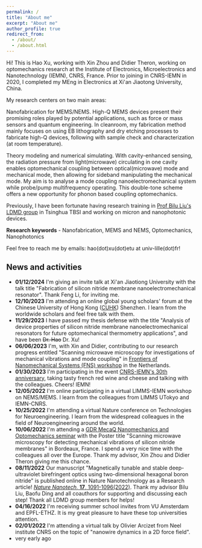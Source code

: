 ```yaml
---
permalink: /
title: "About me"
excerpt: "About me"
author_profile: true
redirect_from: 
  - /about/
  - /about.html
---
```


Hi! This is Hao Xu, working with Xin Zhou and Didier Theron, working on optomechanics research at the Institute of Electronics, Microelectronics and Nanotechnology (IEMN), CNRS, France. Prior to joining in CNRS-IEMN in 2020, I completed my MEng in Electronics at Xi'an Jiaotong  University, China.

My research centers on two main areas:

Nanofabrication for MEMS/NEMS. High-Q MEMS devices present their promising roles played by potential applications, such as force or mass sensors and quantum engineering. In cleanroom, my fabrication method mainly focuses on using EB lithography and dry etching processes to fabricate high-Q devices, following with sample check and characterization (at room temperature).

Theory modeling and numerical simulating. With cavity-enhanced sensing, the radiation pressure from light(microwave) circulating in one cavity enables optomechanical coupling between optical(microwave) mode and mechanical mode, then allowing for sideband manipulating the mechanical mode. My aim is to analyse a mode coupling nanoelectromechanical system while probe/pump multifrequency operating. This double-tone scheme offers a new opportunity for phonon based coupling optomechanics.

Previously, I have been fortunate having research training in [Prof Bilu Liu's LDMD group](https://www.tbsi.edu.cn/biluliuGroup/home.html) in Tsinghua TBSI and working on micron and nanophotonic devices.

**Research keywords** - Nanofabrication, MEMS and NEMS, Optomechanics, Nanophotonics

Feel free to reach me by emails: hao(dot)xu(dot)etu at univ-lille(dot)fr!

## News and activities

* **01/12/2024** I'm giving an invite talk at Xi'an Jiaotiong University with the talk title "Fabrication of silicon nitride membrane nanoelectromechanical resonator". Thank Feng Li, for inviting me.
* **12/10/2023** I'm attending an online global young scholars' forum at the Chinese University of Hong Kong ([CUHK](https://www.cuhk.edu.hk/english/index.html)) Shenzhen. I learn from the worldwide scholars and feel free talk with them.
* **11/29/2023** I have passed my thesis defense with the title "Analysis of device properties of silicon nitride membrane nanoelectromechanical resonators for future optomechanical thermometry applications", and have been ~~Dr. Hao~~ Dr. Xu!
* **06/06/2023** I'm, with Xin and Didier, contributing to our research progress entitled "Scanning microwave microscopy for investigations of mechanical vibrations and mode coupling" in [Frontiers of Nanomechanical Systems (FNS) workshop](https://www.fns2023.nl/delft) in the Netherlands.
* **01/30/2023** I'm participating in the event [CNRS-IEMN's 30th anniversary](https://www.hauts-de-france.cnrs.fr/fr/cnrsinfo/les-femmes-et-les-hommes-qui-font-liemn), taking tasty french red wine and cheese and talking with the colleagues. Cheers! IEMN!
* **12/05/2022** I'm online participating in a virtual LIMMS-IEMN workshop on NEMS/MEMS. I learn from the colleagues from LIMMS UTokyo and IEMN-CNRS.
* **10/25/2022** I'm attending a virtual Nature conference on Technologies for Neuroengineering. I learn from the widespread colleagues in the field of Neuroengineering around the world.
* **10/06/2022** I'm attending a [GDR MecaQ Nanomechanics and Optomechanics seminar](https://mecaqcolloq2022.sciencesconf.org/program) with the Poster title "Scanning microwave microscopy for detecting mechanical vibrations of silicon nitride membranes" in Bordeaux, France. I spend a very nice time with the colleagues all over the Europe. Thank my advisor, Xin Zhou and Didier Theron giving me this chance.
* **08/11/2022** Our manuscript "Magnetically tunable and stable deep-ultraviolet birefringent optics using two-dimensional
hexagonal boron nitride" is published online in Nature Nanotechnology as a Research article! [*Nature Nanotech*, **17**, 1091-1096(2022)](https://www.nature.com/articles/s41565-022-01186-1). Thank my advisor Bilu Liu, Baofu Ding and all coauthors for supporting and discussing each step! Thank all LDMD group members for helps!
* **04/16/2022** I'm receiving summer school invites from VU Amsterdam and EPFL-ETHZ. It is my great pleasure to have these top universities attention.
* **02/01/2022** I'm attending a virtual talk by Olivier Arcizet from Neel institute CNRS on the topic of "nanowire dynamics in a 2D force field".
* very early ago

